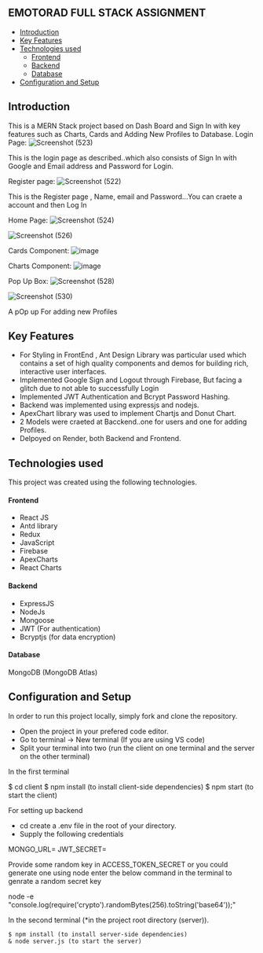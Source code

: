 
## EMOTORAD FULL STACK ASSIGNMENT

  * [Introduction](#introduction)
  * [Key Features](#key-features)
  * [Technologies used](#technologies-used)
      - [Frontend](#frontend)
      - [Backend](#backend)
      - [Database](#database)
  * [Configuration and Setup](#configuration-and-setup)
  


## Introduction
This is a MERN Stack project based on Dash Board and Sign In with key features such as Charts, Cards and Adding New Profiles to Database.
Login Page:
![Screenshot (523)](https://github.com/Yashg5311/EMotoradAssignment/assets/91370994/cedfe99d-3f67-44ce-b40f-7c5f2f97c6d5)

This is the login page as described..which also consists of Sign In with Google and Email address and Password for Login.


Register page:
![Screenshot (522)](https://github.com/Yashg5311/EMotoradAssignment/assets/91370994/9e33bed1-1192-416b-87db-bdb74ed01bc6)

This is the Register page , Name, email and Password...You can craete a account and then Log In


Home Page:
![Screenshot (524)](https://github.com/Yashg5311/EMotoradAssignment/assets/91370994/36d1ba25-73a7-434f-86f6-532cca109345)

![Screenshot (526)](https://github.com/Yashg5311/EMotoradAssignment/assets/91370994/eb390f38-b6e3-4f64-8f6b-a1cf271b4962)

Cards Component:
![image](https://github.com/Yashg5311/EMotoradAssignment/assets/91370994/05cb8d86-b5a8-4fde-8807-32543622c601)


Charts Component:
![image](https://github.com/Yashg5311/EMotoradAssignment/assets/91370994/3502ef22-8c6f-4e14-9a62-d2f21af222a5)


Pop Up Box:
![Screenshot (528)](https://github.com/Yashg5311/EMotoradAssignment/assets/91370994/a8e0f8a1-a7ab-4704-9a85-b9f6ef2f1952)

![Screenshot (530)](https://github.com/Yashg5311/EMotoradAssignment/assets/91370994/a9d031ba-76a7-4d9d-9283-fbdb198c6b02)

A pOp up For adding new Profiles


## Key Features
- For Styling in FrontEnd , Ant Design Library was particular used which contains a set of high quality components and demos for building rich, interactive user interfaces.
- Implemented Google Sign and Logout through Firebase, But facing a glitch due to not able to successfully Login
- Implemented JWT Authentication and Bcrypt Password Hashing.
- Backend was implemented using expressjs and nodejs.
- ApexChart library was used to implement Chartjs and Donut Chart.
- 2 Models were craeted at Bacckend..one for users and one for adding Profiles.
- Delpoyed on Render, both Backend and Frontend.


## Technologies used
This project was created using the following technologies.

#### Frontend

- React JS
- Antd library
- Redux
- JavaScript
- Firebase
- ApexCharts
- React Charts
  

#### Backend

- ExpressJS
- NodeJs
- Mongoose
- JWT (For authentication)
- Bcryptjs (for data encryption)

#### Database
MongoDB (MongoDB Atlas)

## Configuration and Setup
In order to run this project locally, simply fork and clone the repository. 
- Open the project in your prefered code editor.
- Go to terminal -> New terminal (If you are using VS code)
- Split your terminal into two (run the client on one terminal and the server on the other terminal)

In the first terminal

$ cd client
$ npm install (to install client-side dependencies)
$ npm start (to start the client)


For setting up backend
- cd create a .env file in the root of your directory.
- Supply the following credentials

MONGO_URL=
JWT_SECRET=





Provide some random key in ACCESS_TOKEN_SECRET or you could generate one using node enter the below command in the terminal to genrate a random secret key 


node -e "console.log(require('crypto').randomBytes(256).toString('base64'));"


In the second terminal (*in the project root directory (server)).

```
$ npm install (to install server-side dependencies)
& node server.js (to start the server)
